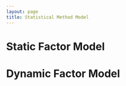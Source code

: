```yaml
---
layout: page
title: Statistical Method Model
---
```


# Static Factor Model

# Dynamic Factor Model
